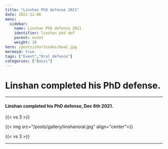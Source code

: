 ```yaml
---
title: "Linshan PhD defense 2021"
date: 2021-12-06
menu:
  sidebar:
    name: Linshan PhD defense 2021
    identifier: linshan phd def
    parent: event
    weight: 10
hero: /posts/shortcodes/boat.jpg
mermaid: true
tags: ["Event","Oral defence"]
categories: ["Basic"]
---
```

# Linshan completed his PhD defense.

---

#### Linshan completed his PhD defense, Dec 6th 2021.

{{< vs 3 >}}

{{< img src="/posts/gallery/linshanoral.jpg" align="center">}}

{{< vs 3 >}}

---
